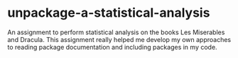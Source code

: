 # unpackage-a-statistical-analysis
An assignment to perform statistical analysis on the books Les Miserables and Dracula. This assignment really helped me develop my own approaches to reading package documentation and including packages in my code. 
